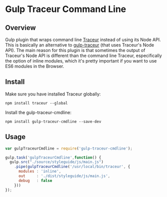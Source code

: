 Gulp Traceur Command Line
==========================

Overview
--------
Gulp plugin that wraps command line [Traceur](https://github.com/google/traceur-compiler) instead of using its Node API. 
This is basically an alternative to [gulp-traceur](https://www.npmjs.org/package/gulp-traceur) (that uses Traceur's Node API). The main reason for this plugin is that sometimes the output of Traceur's Node API is different than the command line Traceur, especifically the option of inline modules, which it's pretty important if you want to use ES6 modules in the Browser.

Install
-------
Make sure you have installed Traceur globally:
```
npm install traceur --global
```
Install the gulp-traceur-cmdline:
```
npm install gulp-traceur-cmdline --save-dev
```
Usage
-------

```javascript
var gulpTraceurCmdline = require('gulp-traceur-cmdline');

gulp.task('gulpTraceurCmdline',function() {
  gulp.src("./source/styleguide/js/main.js")
    .pipe(gulpTraceurCmdline('/usr/local/bin/traceur', {
      modules : 'inline',
      out     : './dist/styleguide/js/main.js',
      debug   : false
    }))
});
```